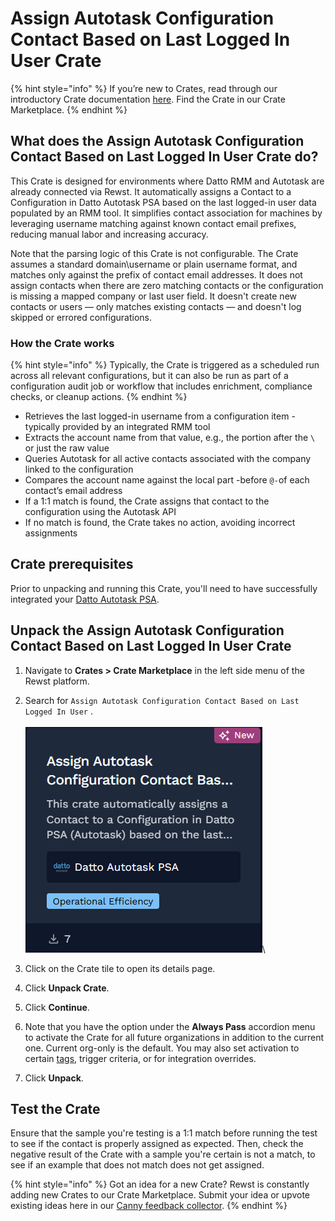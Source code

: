 # Assign Autotask Configuration Contact Based on Last Logged In User Crate

{% hint style="info" %}
If you’re new to Crates, read through our introductory Crate documentation [here](https://docs.rewst.help/prebuilt-automations/crates). Find the Crate in our Crate Marketplace.
{% endhint %}

## What does the Assign Autotask Configuration Contact Based on Last Logged In User Crate do?

This Crate is designed for environments where Datto RMM and Autotask are already connected via Rewst. It automatically assigns a Contact to a Configuration in Datto Autotask PSA based on the last logged-in user data populated by an RMM tool. It simplifies contact association for machines by leveraging username matching against known contact email prefixes, reducing manual labor and increasing accuracy.

Note that the parsing logic of this Crate is not configurable. The Crate assumes a standard domain\username or plain username format, and matches only against the prefix of contact email addresses. It does not assign contacts when there are zero matching contacts or the configuration is missing a mapped company or last user field. It doesn't create new contacts or users — only matches existing contacts — and doesn't log skipped or errored configurations.

### How the Crate works

{% hint style="info" %}
Typically, the Crate is triggered as a scheduled run across all relevant configurations, but it can also be run as part of a configuration audit job or workflow that includes enrichment, compliance checks, or cleanup actions.&#x20;
{% endhint %}

* Retrieves the last logged-in username from a configuration item - typically provided by an integrated RMM tool
* Extracts the account name from that value, e.g., the portion after the `\` or just the raw value
* Queries Autotask for all active contacts associated with the company linked to the configuration
* Compares the account name against the local part -before `@-`of each contact’s email address
* If a 1:1 match is found, the Crate assigns that contact to the configuration using the Autotask API
* If no match is found, the Crate takes no action, avoiding incorrect assignments

## Crate prerequisites

Prior to unpacking and running this Crate, you'll need to have successfully integrated your [Datto Autotask PSA](../../configuration/integrations/integration-guides/datto-psa-integration-setup/).

## Unpack the Assign Autotask Configuration Contact Based on Last Logged In User Crate

1. Navigate to **Crates > Crate Marketplace** in the left side menu of the Rewst platform.
2. Search for `Assign Autotask Configuration Contact Based on Last Logged In User` .\
   \
   ![](<../../../.gitbook/assets/image (120).png>)\

3. Click on the Crate tile to open its details page.
4. Click **Unpack Crate**.
5. Click **Continue**.
6. Note that you have the option under the **Always Pass** accordion menu to activate the Crate for all future organizations in addition to the current one. Current org-only is the default. You may also set activation to certain [tags](https://docs.rewst.help/documentation/settings/tags-in-rewst), trigger criteria, or for integration overrides.
7. Click **Unpack**.

## Test the Crate

Ensure that the sample you're testing is a 1:1 match before running the test to see if the contact is properly assigned as expected. Then, check the negative result of the Crate with a sample you're certain is not a match, to see if an example that does not match does not get assigned.

{% hint style="info" %}
Got an idea for a new Crate? Rewst is constantly adding new Crates to our Crate Marketplace. Submit your idea or upvote existing ideas here in our [Canny feedback collector](https://rewst.canny.io/crates).
{% endhint %}
